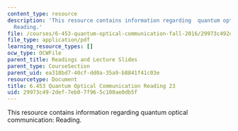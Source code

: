 ```yaml
---
content_type: resource
description: 'This resource contains information regarding  quantum optical communication:
  Reading.'
file: /courses/6-453-quantum-optical-communication-fall-2016/29973c492def7eb07f965c100ae0db5f_MIT6_453F16_Lect23_Notes.pdf
file_type: application/pdf
learning_resource_types: []
ocw_type: OCWFile
parent_title: Readings and Lecture Slides
parent_type: CourseSection
parent_uid: ea318bd7-40cf-dd0a-35a9-b8841f41c03e
resourcetype: Document
title: 6.453 Quantum Optical Communication Reading 23
uid: 29973c49-2def-7eb0-7f96-5c100ae0db5f
---
```

This resource contains information regarding  quantum optical communication: Reading.

